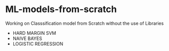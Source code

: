 # ML-models-from-scratch

Working on Classsification model from Scratch without the use of Libraries
- HARD MARGIN SVM
- NAIVE BAYES
- LOGISTIC REGRESSION
